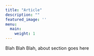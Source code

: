 ```yaml
---
title: "Article"
description: ""
featured_image: ''
menu:
  main:
    weight: 1
---
```

Blah Blah Blah, about section goes here
